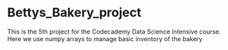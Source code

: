 # Bettys_Bakery_project
This is the 5th project for the Codecademy Data Science intensive course. Here we use numpy arrays to manage basic inventory of the bakery
